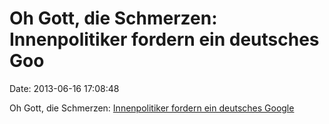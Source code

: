 Oh Gott, die Schmerzen: Innenpolitiker fordern ein deutsches Goo
================================================================

Date: 2013-06-16 17:08:48

Oh Gott, die Schmerzen: [Innenpolitiker fordern ein deutsches
Google](http://www.spiegel.de/netzwelt/netzpolitik/ueberwachungsprogramm-prism-politiker-fordern-ein-staats-google-a-906006.html)
